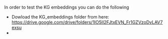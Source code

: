 <p>In order to test the KG embeddings you can do the following</p>

* Dowload the KG_embeddings folder from here: https://drive.google.com/drive/folders/1IO5lI2FJtxEVN_Fr1GZVzoDvLAV7exsu
* 
